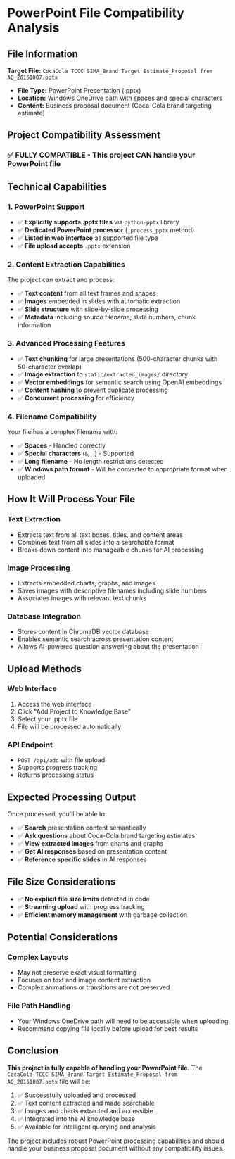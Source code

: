 # PowerPoint File Compatibility Analysis

## File Information
**Target File:** `CocaCola TCCC SIMA_Brand Target Estimate_Proposal from AQ_20161007.pptx`
- **File Type:** PowerPoint Presentation (.pptx)
- **Location:** Windows OneDrive path with spaces and special characters
- **Content:** Business proposal document (Coca-Cola brand targeting estimate)

## Project Compatibility Assessment

### ✅ **FULLY COMPATIBLE** - This project CAN handle your PowerPoint file

## Technical Capabilities

### 1. **PowerPoint Support**
- ✅ **Explicitly supports .pptx files** via `python-pptx` library
- ✅ **Dedicated PowerPoint processor** (`_process_pptx` method)
- ✅ **Listed in web interface** as supported file type
- ✅ **File upload accepts** `.pptx` extension

### 2. **Content Extraction Capabilities**
The project can extract and process:
- ✅ **Text content** from all text frames and shapes
- ✅ **Images** embedded in slides with automatic extraction
- ✅ **Slide structure** with slide-by-slide processing
- ✅ **Metadata** including source filename, slide numbers, chunk information

### 3. **Advanced Processing Features**
- ✅ **Text chunking** for large presentations (500-character chunks with 50-character overlap)
- ✅ **Image extraction** to `static/extracted_images/` directory
- ✅ **Vector embeddings** for semantic search using OpenAI embeddings
- ✅ **Content hashing** to prevent duplicate processing
- ✅ **Concurrent processing** for efficiency

### 4. **Filename Compatibility**
Your file has a complex filename with:
- ✅ **Spaces** - Handled correctly
- ✅ **Special characters** (`&`, `_`) - Supported
- ✅ **Long filename** - No length restrictions detected
- ✅ **Windows path format** - Will be converted to appropriate format when uploaded

## How It Will Process Your File

### Text Extraction
- Extracts text from all text boxes, titles, and content areas
- Combines text from all slides into a searchable format
- Breaks down content into manageable chunks for AI processing

### Image Processing
- Extracts embedded charts, graphs, and images
- Saves images with descriptive filenames including slide numbers
- Associates images with relevant text chunks

### Database Integration
- Stores content in ChromaDB vector database
- Enables semantic search across presentation content
- Allows AI-powered question answering about the presentation

## Upload Methods

### Web Interface
1. Access the web interface
2. Click "Add Project to Knowledge Base"
3. Select your .pptx file
4. File will be processed automatically

### API Endpoint
- `POST /api/add` with file upload
- Supports progress tracking
- Returns processing status

## Expected Processing Output

Once processed, you'll be able to:
- ✅ **Search** presentation content semantically
- ✅ **Ask questions** about Coca-Cola brand targeting estimates
- ✅ **View extracted images** from charts and graphs
- ✅ **Get AI responses** based on presentation content
- ✅ **Reference specific slides** in AI responses

## File Size Considerations
- ✅ **No explicit file size limits** detected in code
- ✅ **Streaming upload** with progress tracking
- ✅ **Efficient memory management** with garbage collection

## Potential Considerations

### Complex Layouts
- May not preserve exact visual formatting
- Focuses on text and image content extraction
- Complex animations or transitions are not preserved

### File Path Handling
- Your Windows OneDrive path will need to be accessible when uploading
- Recommend copying file locally before upload for best results

## Conclusion

**This project is fully capable of handling your PowerPoint file.** The `CocaCola TCCC SIMA_Brand Target Estimate_Proposal from AQ_20161007.pptx` file will be:

1. ✅ Successfully uploaded and processed
2. ✅ Text content extracted and made searchable
3. ✅ Images and charts extracted and accessible
4. ✅ Integrated into the AI knowledge base
5. ✅ Available for intelligent querying and analysis

The project includes robust PowerPoint processing capabilities and should handle your business proposal document without any compatibility issues.